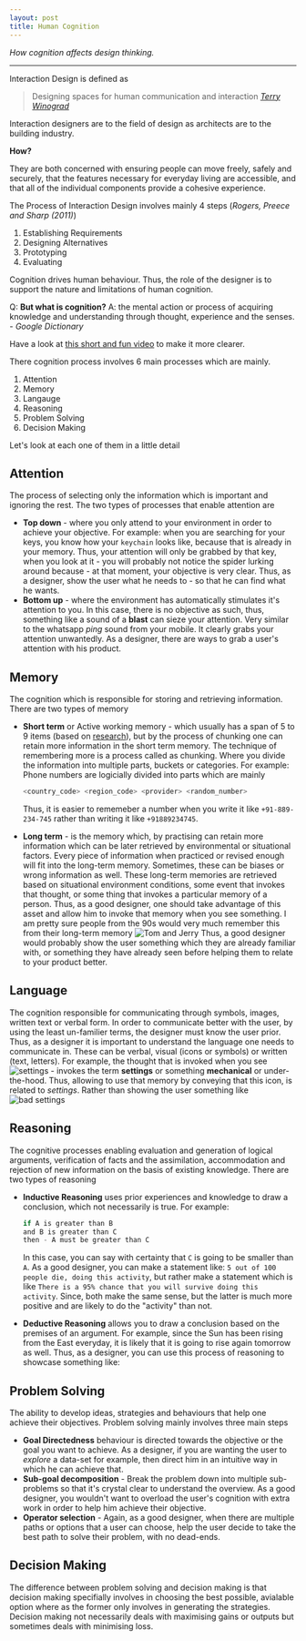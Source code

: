 ```yaml
---
layout: post
title: Human Cognition
---
```


*How cognition affects design thinking.*

-----

Interaction Design is defined as 

> Designing spaces for human communication and interaction
> *[Terry Winograd](https://en.wikipedia.org/wiki/Terry_Winograd)*


Interaction designers are to the field of design as architects are to the building industry.

**How?**

They are both concerned with ensuring people can move freely, safely and securely,
that the features necessary for everyday living are accessible, and that all of the
individual components provide a cohesive experience.

The Process of Interaction Design involves mainly 4 steps (*Rogers, Preece and Sharp (2011)*)

1. Establishing Requirements
2. Designing Alternatives
3. Prototyping
4. Evaluating

Cognition drives human behaviour. Thus, the role of the designer is to support the
nature and limitations of human cognition.

Q: **But what is cognition?**
A: the mental action or process of acquiring knowledge and understanding through thought,
    experience and the senses. - *Google Dictionary*

Have a look at [this short and fun video](https://youtu.be/R-sVnmmw6WY) to make it
more clearer.

There cognition process involves 6 main processes which are mainly.

1. Attention
2. Memory
3. Langauge
4. Reasoning
5. Problem Solving
6. Decision Making

Let's look at each one of them in a little detail

## Attention

The process of selecting only the information which is important and ignoring the rest.
The two types of processes that enable attention are

- **Top down** - where you only attend to your environment in order to achieve your objective.
    For example: when you are searching for your keys, you know how your `keychain` looks
    like, because that is already in your memory. Thus, your attention will only be grabbed
    by that key, when you look at it - you will probably not notice the spider lurking around
    because - at that moment, your objective is very clear. Thus, as a designer, show the
    user what he needs to - so that he can find what he wants.
- **Bottom up** - where the environment has automatically stimulates it's attention to you.
    In this case, there is no objective as such, thus, something like a sound of a **blast**
    can sieze your attention. Very similar to the whatsapp *ping* sound from your mobile.
    It clearly grabs your attention unwantedly. As a designer, there are ways to grab
    a user's attention with his product.


## Memory

The cognition which is responsible for storing and retrieving information.
There are two types of memory
- **Short term** or Active working memory - which usually has a span
    of 5 to 9 items (based on [research](https://www.simplypsychology.org/peterson-peterson.html)),
    but by the process of chunking one can retain more information in the short term memory.
    The technique of remembering more is a process called as chunking. Where you divide
    the information into multiple parts, buckets or categories. For example: Phone
    numbers are logicially divided into parts which are mainly
    ```javascript
    <country_code> <region_code> <provider> <random_number>
    ```
    Thus, it is easier to rememeber a number when you write it like
    `+91-889-234-745` rather than writing it like `+91889234745`.

- **Long term** - is the memory which, by practising can retain more information which
    can be later retrieved by environmental or situational factors. Every piece of
    information when practiced or revised enough will fit into the long-term memory.
    Sometimes, these can be biases or wrong information as well. These long-term
    memories are retrieved based on situational environment conditions, some event
    that invokes that thought, or some thing that invokes a particular memory of
    a person. Thus, as a good designer, one should take advantage of this asset
    and allow him to invoke that memory when you see something. I am pretty
    sure people from the 90s would very much remember this from their long-term memory
    ![Tom and Jerry](http://i0.kym-cdn.com/photos/images/original/001/149/102/6f3.png)
    Thus, a good designer would probably show the user something which they are already
    familiar with, or something they have already seen before helping them to relate
    to your product better.


## Language

The cognition responsible for communicating through symbols, images, written
text or verbal form. In order to communicate better with the user, by using the
least un-familier terms, the designer must know the user prior. Thus, as a designer
it is important to understand the language one needs to communicate in. These can be verbal, visual (icons or symbols) or written (text, letters). For example,
the thought that is invoked when you see ![settings](https://cdn1.iconfinder.com/data/icons/trycons/32/settings-48.png) - invokes the term **settings** or something
**mechanical** or under-the-hood. Thus, allowing to use that memory by conveying
that this icon, is related to *settings*. Rather than showing the user something 
like ![bad settings](https://cdn4.iconfinder.com/data/icons/seo-and-optimization/80/Seo_and_optimization_icons-05-48.png)


## Reasoning

The cognitive processes enabling evaluation and generation of logical arguments,
verification of facts and the assimilation, accommodation and rejection of new information
on the basis of existing knowledge. There are two types of reasoning
- **Inductive Reasoning** uses prior experiences and knowledge to draw a conclusion,
    which not necessarily is true. For example: 
    ```javascript
    if A is greater than B
    and B is greater than C
    then - A must be greater than C
    ```
    In this case, you can say with certainty that `C` is going to be smaller than `A`. As a good designer, you can make a statement like: 
    `5 out of 100 people die, doing this activity`, but rather make a statement which is like
    `There is a 95% chance that you will survive doing this activity`. Since, both
    make the same sense, but the latter is much more positive and are likely to do the "activity" than not.


- **Deductive Reasoning** allows you to draw a conclusion based on the
    premises of an argument. For example, since the Sun has been rising from the East
    everyday, it is likely that it is going to rise again tomorrow as well. Thus, as a designer, you can use this process of reasoning to showcase something like: 



## Problem Solving

The ability to develop ideas, strategies and behaviours that help one achieve their
objectives. Problem solving mainly involves three main steps
- **Goal Directedness** behaviour is directed towards the objective or the goal you want to achieve. As a designer, if you are wanting the user to *explore* a data-set for example, then
direct him in an intuitive way in which he can achieve that. 
- **Sub-goal decomposition** - Break the problem down into multiple sub-problems so that
it's crystal clear to understand the overview. As a good designer, you wouldn't want to overload the user's cognition with extra work in order to help him achieve their objective.
- **Operator selection** - Again, as a good designer, when there are multiple paths or options that a user can choose, help the user decide to take the best path to solve
their problem, with no dead-ends.


## Decision Making

The difference between problem solving and decision making is that decision making
specifially involves in choosing the best possible, avialable option where as the
former only involves in generating the strategies. Decision making not necessarily
deals with maximising gains or outputs but sometimes deals with minimising loss.
